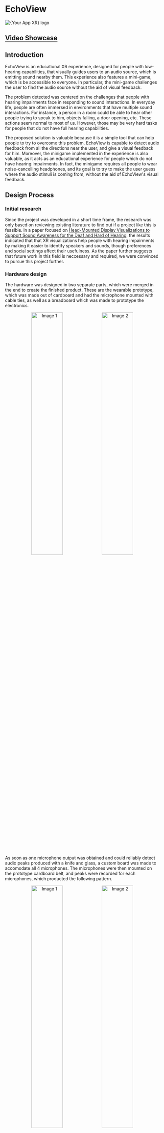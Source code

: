 # EchoView
![{Your App XR} logo](./Images/EchoView_Logo.png)

## [Video Showcase](https://www.youtube.com/watch?v=Ohmy7S9Kt3s)

## Introduction

EchoView is an educational XR experience, designed for people with low-hearing capabilities, that visually guides users to an audio source, which is emitting sound nearby them. This experience also features a mini-game, which is be accessible to everyone. In particular, the mini-game challenges the user to find the audio source without the aid of visual feedback.

The problem detected was centered on the challenges that people with hearing impairments face in responding to sound interactions. In everyday life, people are often immersed in environments that have multiple sound interactions. For instance, a person in a room could be able to hear other people trying to speak to him, objects falling, a door opening, etc. These actions seem normal to most of us. However, those may be very hard tasks for people that do not have full hearing capabilities.  

The proposed solution is valuable because it is a simple tool that can help people to try to overcome this problem. EchoView is capable to detect audio feedback from all the directions near the user, and give a visual feedback for him. Moreover, the minigame implemented in the experience is also valuable, as it acts as an educational experience for people which do not have hearing impairments. In fact, the minigame requires all people to wear noise-cancelling headphones, and its goal is to try to make the user guess where the audio stimuli is coming from, without the aid of EchoView's visual feedback.   

## Design Process

### Initial research

Since the project was developed in a short time frame, the research was only based on reviewing existing literature to find out if a project like this is feasible. In a paper focused on [Head-Mounted Display Visualizations to Support Sound Awareness for the Deaf and Hard of Hearing](https://dl.acm.org/doi/10.1145/2702123.2702393), the results indicated that that XR visualizations help people with hearing impairments by making it easier to identify speakers and sounds, though preferences and social settings affect their usefulness. As the paper further suggests that future work in this field is neccessary and required, we were convinced to pursue this project further.

### Hardware design

The hardware was designed in two separate parts, which were merged in the end to create the finished product. These are the wearable prototype, which was made out of cardboard and had the microphone mounted with cable ties, as well as a breadboard which was made to prototype the electronics.
<p align="center">
    <img src="./Images/Cardboard_Prototype.png" alt="Image 1" width="45%">
    <img src="./Images/Electronics_Prototype.png" alt="Image 2" width="45%">
</p>
As soon as one microphone output was obtained and could reliably detect audio peaks produced with a knife and glass, a custom board was made to accomodate all 4 microphones.
The microphones were then mounted on the prototype cardboard belt, and peaks were recorded for each microphones, which producted the following pattern.
<p align="center">
    <img src="./Images/PCB.jpeg" alt="Image 1" width="45%">
    <img src="./Images/Mic_Test.jpeg" alt="Image 2" width="45%">
</p>
This was deemed feasible, and the final prototype was produced, consisting of a real belt, and all the components securely mounted with cable ties.

<p align="center">
  <img src="Images/Belt.jpg" alt="Belt" width="600">
</p>

### Unity scene design  

The design of the Unity scenes began with initial sketches. Originally, our concept for the Main Scene featured a single visual feedback element at the bottom of the scene. However, we later opted for two separate feedback elements—one on the left and one on the right—for better spatial awareness.

![Main Scene Sketch](Images/MainSceneSketch.jpg)

For the Game Scene, our initial plan was to allow the button to be pressed using hand tracking. However, we ultimately chose to use a controller instead, as it also provides haptic feedback.

![Game Scene Sketch](Images/GameSceneSketch.jpg)

## Intended Users

There are mainly two kinds of people that EchoView is targeting: Deaf, Defeaned or Hard-Of-Hearing People, for whom the application has the potential to help aide them in tasks where knowing the source of a sound is of importance; as well as people without disabilities that wish to gain a higher sense of empathy towards those with them.

We made several design decisions based on the unique needs and challenges that these groups had. These include:

-For **Deaf, Defeaned or Hard-Of-Hearing People**, we recognised that the main use of EchoView would be to help aid them in situations that require them to know quickly where and if a sound was made. As such, one of our design decisions was to develop the application in XR, utilising Meta's built-in Passthrough Vision support, instead of in simple virtual reality. We also developed the software in a way that is fully accessible to them, without ever relying on sound to convey information either in the menus or in the game proper.

-For **People without Disabilities**, our main design focus was making sure that the experience created a sense of empathy in them towards people that do face disability. To facilitate that, we developed an additional game mode (utilising the same core mechanics) that is meant to give these users a simple task to do whilst having to rely only on the sound signals coming from EchoView (by blocking outside sound through noice cancelling headphones). 
An additional minor design consideration was to be careful across the experience and the documentation with the language used to describe peoples that have some sort hearing impairment. To do so, references such as https://disability.stanford.edu/sites/g/files/sbiybj26391/files/media/file/disability-language-guide-stanford_1.pdf were utilised. 


## System description

- **Real-time Audio Visualization**: The application provides intuitive visual feedback to represent audio detected by an array of microphones in real time.  
- **Intuitive Visual Feedback**: Two animated visuals appear on the left and right sides of the user's field of view. Their colors and animations change based on the position and distance of the detected sound source, making the feedback immediately understandable.  
- **Interactive Minigame**: Includes a button that users can press using ray interaction with the right controller to guess the real-world position of the detected sound.  
- **Meta Quest Compatibility**: Fully compatible with all Meta Quest headsets starting from the Quest 2.  

## Building & Installation

### Building the ESP32 project

#### Prerequisites

- The [Arduino IDE](https://www.arduino.cc/en/software) (v2.3.4)
- The [ESP32 package](https://github.com/espressif/arduino-esp32) (v3.1.1)
- The [WebSockets](https://www.arduinolibraries.info/libraries/web-sockets) library (v2.6.1)
- The [WiFiWebServer](https://docs.arduino.cc/libraries/wifiwebserver/) library (v1.10.1)

#### Deploying to an ESP32 Board

1. Open the project file `EchoView-ESP32.ino`;
2. Open the `header.h` file and initialize the variables `ssid` and `password` (lines 3 and 4) with your network name and password;
3. Compile the project by clicking the `Verify` button;
4. Connect the board to the computer and select the correct port;
5. Send the project to the board using the `Upload` button;
6. Open the serial monitor and set the baud rate to `115200 baud`;
7. Copy the IP address that will be printed once the connection is established.

### Building the Unity project

#### Prerequisites

- [Unity](https://unity.com/releases/editor/archive) (v2022.3.56f1) with the Android Build Support
- The following Meta packages (v72.0.0):
  - [Meta XR Core SDK](https://assetstore.unity.com/packages/tools/integration/meta-xr-core-sdk-269169)
  - [Meta MR Utility Kit](https://assetstore.unity.com/packages/tools/integration/meta-mr-utility-kit-272450)
  - [Meta XR Haptics SDK](https://assetstore.unity.com/packages/tools/integration/meta-xr-haptics-sdk-272446)
  - [Meta XR Interaction ​SDK](https://assetstore.unity.com/packages/tools/integration/meta-xr-interaction-sdk-265014)
  - [Meta XR Interaction SDK Essentials](https://assetstore.unity.com/packages/tools/integration/meta-xr-interaction-sdk-essentials-264559)
  - [Meta XR Platform SDK](https://assetstore.unity.com/packages/tools/integration/meta-xr-platform-sdk-262366)
  - [Meta XR Simulator](https://assetstore.unity.com/packages/tools/integration/meta-xr-simulator-266732)
  - **Note**: Installing the `Meta XR All-in-One SDK` package may cause conflicts with `NativeWebSocket`.
- The [NativeWebSocket](https://github.com/endel/NativeWebSocket) package (v1.1.5)

#### Deploying to a Meta Quest Headset

1. Open the project `EchoView-Unity`;
2. Go to `File` -> `Build settings`, select `Android` and then press the `Switch platform` button;
4. Inside the Unity editor, double-click on the `Scenes` folder and open the `MainScene`;
5. Select the `WebSocketClientManager` object in the scene hierarchy and paste the ESP-32 IP address in the appropriate field in the inspector panel;
6. Click the `Build` or the `Build and Run` buttons and choose where to save the build files (e.g. create a folder named `Build` in the project directory), write the build name and press the `Save` button;
7. If you have pressed the `Build` button, install the APK on your headset (e.g. running `adb install PATH_TO_THE_APK`).

## Usage

### Microphone Belt

Connect the powerbank and the ESP32 via a USB C cable. The ESP32 should automatically start sending data to the WebSocket.

### Main Menu

When the application starts, the user is welcomed by the main menu, displaying the experience logo and a prompt to wait for the experience to begin. During the demonstration, team members will manage the progression of the experience.  

The user can advance to the next scene by pressing the trigger on the left controller.  

![Main Scene](Images/MainMenu.png)

### Main Scene

The **Main Scene** provides the core experience, allowing users to visualize audio detected by the microphones on the belt. The visualization adapts based on two key factors:

- **Direction**:
  - If the sound originates from the left or right, the corresponding side will illuminate.
  - If the sound is detected in front or behind the user, both sides will light up.
  - Front and rear sounds are distinguished by different colors.
- **Distance**:
  - Nearby sounds appear **green**.
  - Mid-range sounds appear **yellow**.
  - Distant sounds appear **red**.
  - If the noise is detected in front of the user, it always appears **green**.
  - The speed of the animation also changes based on distance.

The user can advance to the next scene by pressing the hand trigger on the left controller.  

![Main Scene](Images/MainScene.png)

### Game Scene

The **Game Scene** is designed for demo sessions, where the team members generates sounds from different directions, and the player must determine the source of the noise. Unlike the **Main Scene**, no visual feedback is provided in real time. Instead, the player must listen carefully and make a guess by pressing the **Guess** button. Once the button is pressed, visual feedback will be displayed for a few seconds to indicate whether their guess was correct.

![Game Scene](Images/GameScene.png)

## References

### Unity Assets

- [Particle Light](https://assetstore.unity.com/packages/vfx/shaders/particle-light-10105)

### Hardware

- [ESP32](https://www.sparkfun.com/sparkfun-thing-plus-esp32-s2-wroom.html)

- [Microphones](https://www.az-delivery.de/en/products/gy-max4466-mikrofonw)

- [Meta Quest 2](https://www.meta.com/se/en/quest/products/quest-2/)

### Software

- [Unity](https://unity.com/)

- [Arduino IDE](https://www.arduino.cc/en/software)


## Contributors

- Timon Léon Stojkovic
- Lorenzo Vercilli ([LinkedIn](www.linkedin.com/in/lorenzo-vercilli-71218628a))
- Davide Costantini ([LinkedIn](https://www.linkedin.com/in/davide-costantini/))
- Guilherme Lacerda Paes Dos Santos
